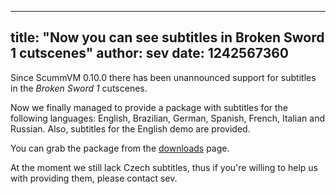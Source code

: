 
---
title: "Now you can see subtitles in Broken Sword 1 cutscenes"
author: sev
date: 1242567360
---

Since ScummVM 0.10.0 there has been unannounced support for subtitles in the *Broken Sword 1* cutscenes.

Now we finally managed to provide a package with subtitles for the following languages: English, Brazilian, German, Spanish, French, Italian and Russian. Also, subtitles for the English demo are provided.

You can grab the package from the [downloads](/downloads/#extras) page.

At the moment we still lack Czech subtitles, thus if you're willing to help us with providing them, please contact sev.
